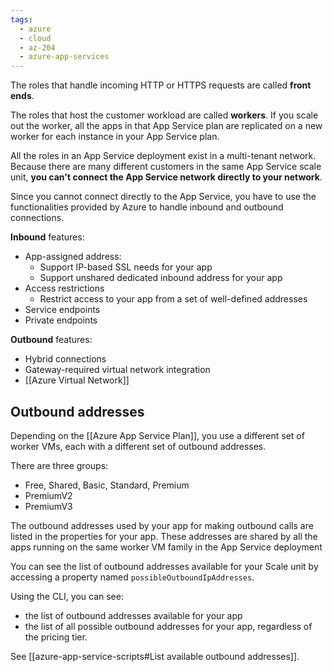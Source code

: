 ```yaml
---
tags:
  - azure
  - cloud
  - az-204
  - azure-app-services
---
```


The roles that handle incoming HTTP or HTTPS requests are called **front ends**.

The roles that host the customer workload are called **workers**. If you scale out the worker, all the apps in that App Service plan are replicated on a new worker for each instance in your App Service plan.

All the roles in an App Service deployment exist in a multi-tenant network. Because there are many different customers in the same App Service scale unit, **you can't connect the App Service network directly to your network**.

Since you cannot connect directly to the App Service, you have to use the functionalities provided by Azure to handle inbound and outbound connections.

**Inbound** features:

- App-assigned address:
  - Support IP-based SSL needs for your app
  - Support unshared dedicated inbound address for your app
- Access restrictions
  - Restrict access to your app from a set of well-defined addresses
- Service endpoints
- Private endpoints

**Outbound** features:

- Hybrid connections
- Gateway-required virtual network integration
- [[Azure Virtual Network]]

## Outbound addresses

Depending on the [[Azure App Service Plan]], you use a different set of worker VMs, each with a different set of outbound addresses.

There are three groups:

- Free, Shared, Basic, Standard, Premium
- PremiumV2
- PremiumV3

The outbound addresses used by your app for making outbound calls are listed in the properties for your app. These addresses are shared by all the apps running on the same worker VM family in the App Service deployment

You can see the list of outbound addresses available for your Scale unit by accessing a property named `possibleOutboundIpAddresses`.

Using the CLI, you can see:

- the list of outbound addresses available for your app
- the list of all possible outbound addresses for your app, regardless of the pricing tier.

See [[azure-app-service-scripts#List available outbound addresses]].
